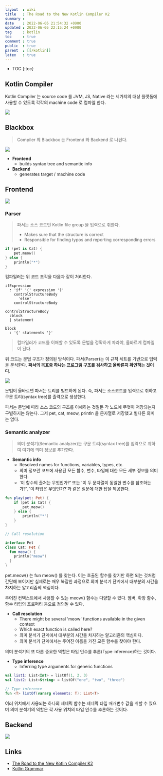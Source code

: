 ```yaml
---
layout  : wiki
title   : The Road to the New Kotlin Compiler K2
summary : 
date    : 2022-06-05 21:54:32 +0900
updated : 2022-06-05 22:15:24 +0900
tag     : kotlin
toc     : true
comment : true
public  : true
parent  : [[/kotlin]]
latex   : true
---
```

* TOC
{:toc}

## Kotlin Compiler

Kotlin Compiler 는 source code 를 JVM, JS, Native 라는 세가지의 대상 플랫폼에 사용할 수 있도록 각각의 machine code 로 컴파일 한다.

![](/resource/wiki/kotlin-compiler-k2/kotlin-compiler.png)

## Blackbox

> Compiler 의 Blackbox 는 Frontend 와 Backend 로 나뉜다.

![](/resource/wiki/kotlin-compiler-k2/kotlin-frontend-backend.png)

- __Frontend__
  - builds syntax tree and semantic info
- __Backend__
  - generates target / machine code

## Frontend

![](/resource/wiki/kotlin-compiler-k2/kotlin-frontend.png)

### Parser

> 파서는 소스 코드인 Kotlin file group 을 입력으로 취한다.
> 
> - Makes sure that the structure is correct
> - Responsible for finding typos and reporting corresponding errors

```kotlin
if (pet is Cat) {
    pet.meow()
} else {
    println("*")
}
```

컴파일러는 위 코드 조각을 다음과 같이 처리한다.

```
ifExpression
  : 'if' '(' expression ')'
    controlStructureBody
      'else'
    controlStructureBody
    
controlStructureBody
  :block
  | statement
  
block
  : '{' statements '}'
```

> 컴파일러가 코드를 이해할 수 있도록 문법을 정확하게 따라야, 올바르게 컴파일이 된다.

위 코드는 문법 구조가 정의된 방식이다. 파서(Parser)는 이 규칙 세트를 기반으로 입력을 분석한다. __파서의 목표중 하나는 프로그램 구조를 검사하고 올바른지 확인하는 것이다.__

![](/resource/wiki/kotlin-compiler-k2/kotlin-tree.png)

문법이 올바르면 파서는 트리를 빌드하게 된다. 즉, 파서는 소스코드를 입력으로 취하고 구문 트리(syntax tree)를 출력으로 생성한다.

파서는 문법에 따라 소스 코드의 구조를 이해하는 것일뿐 각 노드에 무엇이 저장되는지 구별하지는 않는다. 그저 pet, cat, meow, println 을 문자열로 저장했고 별다른 의미는 없다.

### Semantic analyzer

> 의미 분석기(Semantic analyzer)는 구문 트리(syntax tree)를 입력으로 취하여 여기에 의미 정보를 추가한다.

- __Semantic info__
  - Resolved names for functions, variables, types, etc.
  - 의미 정보란 코드에 사용된 모든 함수, 변수, 타입에 대한 모든 세부 정보를 의미한다.
  - '이 함수의 출처는 무엇인가?' 또는 '이 두 문자열이 동일한 변수를 참조하는가?', '이 타입은 무엇인가?'과 같은 질문에 대한 답을 제공한다.

```kotlin
fun play(pet: Pet) {
    if (pet is Cat) {
        pet.meow()
    } else {
        println("*")
    }
}

// Call resolution

interface Pet
class Cat: Pet {
  fun meow() {
    println("meow")
  }
}
```

pet.meow() 는 fun meow() 를 찾는다. 이는 호출된 함수를 찾기만 하면 되는 것처럼 간단해 보이지만 실제로는 매우 복잡한 과정으로 의미 분석기 단계에서 대부분의 시간을 차지하는 알고리즘의 핵심이다.

주어진 컨텍스트에서 사용할 수 있는 meow() 함수는 다양할 수 있다. 멤버, 확장 함수, 함수 타입의 프로퍼티 등으로 정의될 수 있다.

- __Call resolution__
  - There might be several 'meow' functions available in the given context
  - Which exact function is called here?
  - 의미 분석기 단계에서 대부분의 시간을 차지하는 알고리즘의 핵심이다.
  - 의미 분석기 단계에서는 주어진 이름을 가진 모든 함수를 찾아야 한다.

의미 분석기의 또 다른 중요한 역할은 타입 인수를 추론(Type inference)하는 것이다.

- __Type inference__
  - Inferring type arguments for generic functions

```kotlin
val list1: List<Int> = listOf(1, 2, 3)
val list2: List<String> = listOf("one", "two", "three")

// Type inference
fun <T> listOf(vararg elements: T): List<T>
```

여러 위치에서 사용되는 하나의 제네릭 함수는 제네릭 타입 매개변수 값을 취할 수 있으며 의미 분석기의 역할은 각 사용 위치의 타입 인수를 추론하는 것이다.

## Backend

![](/resource/wiki/kotlin-compiler-k2/kotlin-backend.png)

## Links

- [The Road to the New Kotlin Compiler K2](https://www.youtube.com/watch?v=iTdJJq_LyoY)
- [Kotlin Grammar](https://kotlinlang.org/docs/reference/grammar.html)

